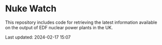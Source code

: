 # Nuke Watch

This repository includes code for retrieving the latest information available on the output of EDF nuclear power plants in the UK.

Last updated: 2024-02-17 15:07